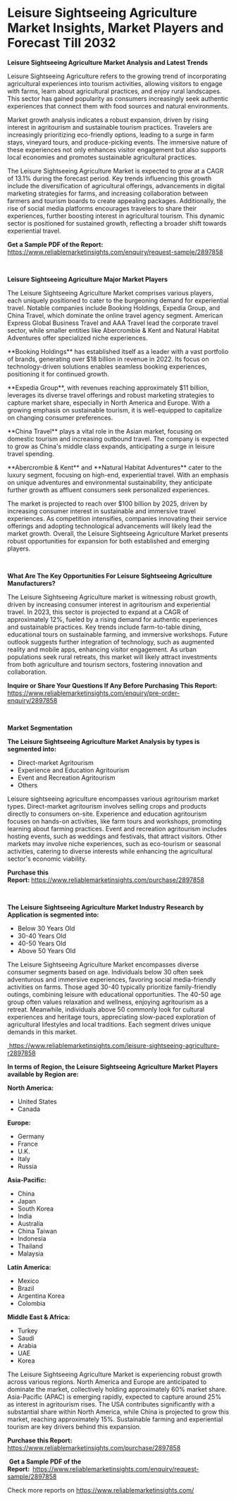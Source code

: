 <p><h1>Leisure Sightseeing Agriculture Market Insights, Market Players and Forecast Till 2032</h1></p><p><strong>Leisure Sightseeing Agriculture Market Analysis and Latest Trends</strong></p>
<p><p>Leisure Sightseeing Agriculture refers to the growing trend of incorporating agricultural experiences into tourism activities, allowing visitors to engage with farms, learn about agricultural practices, and enjoy rural landscapes. This sector has gained popularity as consumers increasingly seek authentic experiences that connect them with food sources and natural environments. </p><p>Market growth analysis indicates a robust expansion, driven by rising interest in agritourism and sustainable tourism practices. Travelers are increasingly prioritizing eco-friendly options, leading to a surge in farm stays, vineyard tours, and produce-picking events. The immersive nature of these experiences not only enhances visitor engagement but also supports local economies and promotes sustainable agricultural practices.</p><p>The Leisure Sightseeing Agriculture Market is expected to grow at a CAGR of 13.1% during the forecast period. Key trends influencing this growth include the diversification of agricultural offerings, advancements in digital marketing strategies for farms, and increasing collaboration between farmers and tourism boards to create appealing packages. Additionally, the rise of social media platforms encourages travelers to share their experiences, further boosting interest in agricultural tourism. This dynamic sector is positioned for sustained growth, reflecting a broader shift towards experiential travel.</p></p>
<p><strong>Get a Sample PDF of the Report:&nbsp;</strong> <a href="https://www.reliablemarketinsights.com/enquiry/request-sample/2897858?utm_campaign=3454&utm_medium=2&utm_source=Github&utm_content=ia&utm_term=15032025&utm_id=leisure-sightseeing-agriculture">https://www.reliablemarketinsights.com/enquiry/request-sample/2897858</a></p>
<p>&nbsp;</p>
<p><strong>Leisure Sightseeing Agriculture Major Market Players</strong></p>
<p><p>The Leisure Sightseeing Agriculture Market comprises various players, each uniquely positioned to cater to the burgeoning demand for experiential travel. Notable companies include Booking Holdings, Expedia Group, and China Travel, which dominate the online travel agency segment. American Express Global Business Travel and AAA Travel lead the corporate travel sector, while smaller entities like Abercrombie & Kent and Natural Habitat Adventures offer specialized niche experiences.</p><p>**Booking Holdings** has established itself as a leader with a vast portfolio of brands, generating over $18 billion in revenue in 2022. Its focus on technology-driven solutions enables seamless booking experiences, positioning it for continued growth.</p><p>**Expedia Group**, with revenues reaching approximately $11 billion, leverages its diverse travel offerings and robust marketing strategies to capture market share, especially in North America and Europe. With a growing emphasis on sustainable tourism, it is well-equipped to capitalize on changing consumer preferences.</p><p>**China Travel** plays a vital role in the Asian market, focusing on domestic tourism and increasing outbound travel. The company is expected to grow as China's middle class expands, anticipating a surge in leisure travel spending.</p><p>**Abercrombie & Kent** and **Natural Habitat Adventures** cater to the luxury segment, focusing on high-end, experiential travel. With an emphasis on unique adventures and environmental sustainability, they anticipate further growth as affluent consumers seek personalized experiences.</p><p>The market is projected to reach over $100 billion by 2025, driven by increasing consumer interest in sustainable and immersive travel experiences. As competition intensifies, companies innovating their service offerings and adopting technological advancements will likely lead the market growth. Overall, the Leisure Sightseeing Agriculture Market presents robust opportunities for expansion for both established and emerging players.</p></p>
<p>&nbsp;</p>
<p><strong>What Are The Key Opportunities For Leisure Sightseeing Agriculture Manufacturers?</strong></p>
<p><p>The Leisure Sightseeing Agriculture market is witnessing robust growth, driven by increasing consumer interest in agritourism and experiential travel. In 2023, this sector is projected to expand at a CAGR of approximately 12%, fueled by a rising demand for authentic experiences and sustainable practices. Key trends include farm-to-table dining, educational tours on sustainable farming, and immersive workshops. Future outlook suggests further integration of technology, such as augmented reality and mobile apps, enhancing visitor engagement. As urban populations seek rural retreats, this market will likely attract investments from both agriculture and tourism sectors, fostering innovation and collaboration.</p></p>
<p><strong>Inquire or Share Your Questions If Any Before Purchasing This Report:</strong> <a href="https://www.reliablemarketinsights.com/enquiry/pre-order-enquiry/2897858?utm_campaign=3454&utm_medium=2&utm_source=Github&utm_content=ia&utm_term=15032025&utm_id=leisure-sightseeing-agriculture">https://www.reliablemarketinsights.com/enquiry/pre-order-enquiry/2897858</a></p>
<p>&nbsp;</p>
<p><strong>Market Segmentation</strong></p>
<p><strong>The Leisure Sightseeing Agriculture Market Analysis by types is segmented into:</strong></p>
<p><ul><li>Direct-market Agritourism</li><li>Experience and Education Agritourism</li><li>Event and Recreation Agritourism</li><li>Others</li></ul></p>
<p><p>Leisure sightseeing agriculture encompasses various agritourism market types. Direct-market agritourism involves selling crops and products directly to consumers on-site. Experience and education agritourism focuses on hands-on activities, like farm tours and workshops, promoting learning about farming practices. Event and recreation agritourism includes hosting events, such as weddings and festivals, that attract visitors. Other markets may involve niche experiences, such as eco-tourism or seasonal activities, catering to diverse interests while enhancing the agricultural sector's economic viability.</p></p>
<p><strong>Purchase this Report:&nbsp;</strong><a href="https://www.reliablemarketinsights.com/purchase/2897858?utm_campaign=3454&utm_medium=2&utm_source=Github&utm_content=ia&utm_term=15032025&utm_id=leisure-sightseeing-agriculture">https://www.reliablemarketinsights.com/purchase/2897858</a></p>
<p>&nbsp;</p>
<p><strong>The Leisure Sightseeing Agriculture Market Industry Research by Application is segmented into:</strong></p>
<p><ul><li>Below 30 Years Old</li><li>30-40 Years Old</li><li>40-50 Years Old</li><li>Above 50 Years Old</li></ul></p>
<p><p>The Leisure Sightseeing Agriculture Market encompasses diverse consumer segments based on age. Individuals below 30 often seek adventurous and immersive experiences, favoring social media-friendly activities on farms. Those aged 30-40 typically prioritize family-friendly outings, combining leisure with educational opportunities. The 40-50 age group often values relaxation and wellness, enjoying agritourism as a retreat. Meanwhile, individuals above 50 commonly look for cultural experiences and heritage tours, appreciating slow-paced exploration of agricultural lifestyles and local traditions. Each segment drives unique demands in this market.</p></p>
<p><a href="https://www.reliablemarketinsights.com/leisure-sightseeing-agriculture-r2897858?utm_campaign=3454&utm_medium=2&utm_source=Github&utm_content=ia&utm_term=15032025&utm_id=leisure-sightseeing-agriculture">&nbsp;https://www.reliablemarketinsights.com/leisure-sightseeing-agriculture-r2897858</a></p>
<p><strong>In terms of Region, the Leisure Sightseeing Agriculture Market Players available by Region are:</strong></p>
<p>
    <p> <strong> North America: </strong>
        <ul>
            <li>United States</li>
            <li>Canada</li>
        </ul>
        </p> 
    <p> <strong> Europe: </strong>
        <ul>
            <li>Germany</li>
            <li>France</li>
            <li>U.K.</li>
            <li>Italy</li>
            <li>Russia</li>
        </ul>
        </p> 
    <p> <strong> Asia-Pacific: </strong>
        <ul>
            <li>China</li>
            <li>Japan</li>
            <li>South Korea</li>
            <li>India</li>
            <li>Australia</li>
            <li>China Taiwan</li>
            <li>Indonesia</li>
            <li>Thailand</li>
            <li>Malaysia</li>
        </ul>
        </p> 
    <p> <strong> Latin America: </strong>
        <ul>
            <li>Mexico</li>
            <li>Brazil</li>
            <li>Argentina Korea</li>
            <li>Colombia</li>
        </ul>
        </p> 
    <p> <strong> Middle East & Africa: </strong>
        <ul>
            <li>Turkey</li>
            <li>Saudi</li>
            <li>Arabia</li>
            <li>UAE</li>
            <li>Korea</li>
        </ul>
    </p>
    </p>
<p><p>The Leisure Sightseeing Agriculture Market is experiencing robust growth across various regions. North America and Europe are anticipated to dominate the market, collectively holding approximately 60% market share. Asia-Pacific (APAC) is emerging rapidly, expected to capture around 25% as interest in agritourism rises. The USA contributes significantly with a substantial share within North America, while China is projected to grow this market, reaching approximately 15%. Sustainable farming and experiential tourism are key drivers behind this expansion.</p></p>
<p><strong>Purchase this Report: </strong><a href="https://www.reliablemarketinsights.com/purchase/2897858?utm_campaign=3454&utm_medium=2&utm_source=Github&utm_content=ia&utm_term=15032025&utm_id=leisure-sightseeing-agriculture">https://www.reliablemarketinsights.com/purchase/2897858</a></p>
<p>&nbsp;<strong>Get a Sample PDF of the Report:&nbsp;&nbsp;</strong><a href="https://www.reliablemarketinsights.com/enquiry/request-sample/2897858?utm_campaign=3454&utm_medium=2&utm_source=Github&utm_content=ia&utm_term=15032025&utm_id=leisure-sightseeing-agriculture">https://www.reliablemarketinsights.com/enquiry/request-sample/2897858</a></p>
<p><strong></strong></p>
<p>Check more reports on <a href="https://www.reliablemarketinsights.com/?utm_campaign=3454&utm_medium=2&utm_source=Github&utm_content=ia&utm_term=15032025&utm_id=leisure-sightseeing-agriculture">https://www.reliablemarketinsights.com/</a></p>